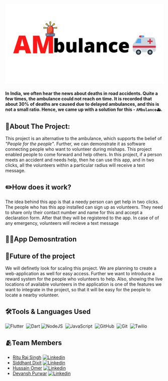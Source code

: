 ![AM](https://github.com/MesoHacks-TooLazyTooSlow/.github/blob/main/images/AM.png)

#### In India, we often hear the news about deaths in road accidents. Quite a few times, the ambulance could not reach on time. It is recorded that about 30% of deaths are caused due to delayed ambulances, and this is not a small ratio. Hence, we came up with a solution for this - `AMbulance🚑`.

## 🏥About The Project:
 This project is an alternative to the ambulance, which supports the belief of *"People for the people"*. Further, we can demonstrate it as software connecting people who want to volunteer during mishaps. This project enabled people to come forward and help others. In this project, if a person meets an accident and needs help, then he can use this app, and in two clicks, all the volunteers within a particular radius will receive a text message. 


## ✏️How does it work?
The idea behind this app is that a needy person can get help in two clicks. The people who has this app installed can sign up as volunteers. They need to share only their contact number and name for this and accept a declaration form. After that they will be registered to the app. 
In case of of any emergency, volunteers will recieve a text message 



## 🧑‍🔬App Demosntration




## 🔭Future of the project
We will definetly look for scaling this project. We are planning to create a web-application as well for easy access. Further we want to introduce a reward system for the people who volunteers to help.
Also, showing the live locations of available volunteers in the application is one of the features we want to integrate in the project, so that it will be easy for the people to locate a nearby volunteer. 


## 🛠️Tools & Languages Used
![Flutter](https://img.shields.io/badge/Flutter-%2302569B.svg?style=for-the-badge&logo=Flutter&logoColor=white)&nbsp;
![Dart](https://img.shields.io/badge/dart-%230175C2.svg?style=for-the-badge&logo=dart&logoColor=white)
![NodeJS](https://img.shields.io/badge/node.js-6DA55F?style=for-the-badge&logo=node.js&logoColor=white)&nbsp;
![JavaScript](https://img.shields.io/badge/javascript-%23323330.svg?style=for-the-badge&logo=javascript&logoColor=%23F7DF1E)&nbsp;
![GitHub](https://img.shields.io/badge/github-%23121011.svg?style=for-the-badge&logo=github&logoColor=white)&nbsp;
![Git](https://img.shields.io/badge/git-%23F05033.svg?style=for-the-badge&logo=git&logoColor=white)&nbsp;
![Twilio](https://img.shields.io/badge/Twilio-F22F46?style=for-the-badge&logo=Twilio&logoColor=white)&nbsp;




## 🫂Team Members
- [Ritu Raj Singh](https://github.com/rrsingh11) [![Linkedin](https://i.stack.imgur.com/gVE0j.png)](https://www.linkedin.com/in/ritu-raj-singh/)
- [Siddhant Dixit](https://github.com/siddhantdixit) [![Linkedin](https://i.stack.imgur.com/gVE0j.png)](https://www.linkedin.com/in/ritu-raj-singh/)
- [Hussain Omer](https://github.com/hussaino03) [![Linkedin](https://i.stack.imgur.com/gVE0j.png)](https://www.linkedin.com/in/)
- [Devansh Purwar](https://github.com/devansh-purwar) [![Linkedin](https://i.stack.imgur.com/gVE0j.png)](https://www.linkedin.com/in/)
